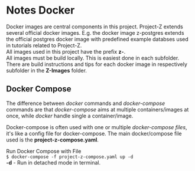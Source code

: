 # Notes Docker
Docker images are central components in this project. Project-Z extends several official docker images. E.g. the docker image z-postgres extends the official postgres docker image with predefined example databses used in tutorials related to Project-Z.  
All images used in this project have the prefix **z-**.  
All images must be build locally. This is easiest done in each subfolder. There are build instructions and tips for each docker image in respectively subfolder in the **Z-Images** folder.  

## Docker Compose  
The difference between *docker* commands and *docker-compose* commands are that *docker-compose* aims at multiple containers/images at once, while *docker* handle single a container/image.  

Docker-compose is often used with one or multiple *docker-compose files*, it's like a config file for docker-compose. The main docker/compose file used is the **project-z-compose.yaml**.  

Run Docker Compose with File  
    `$ docker-compose -f project-z-compose.yaml up -d`  
**-d** - Run in detached mode in terminal.

